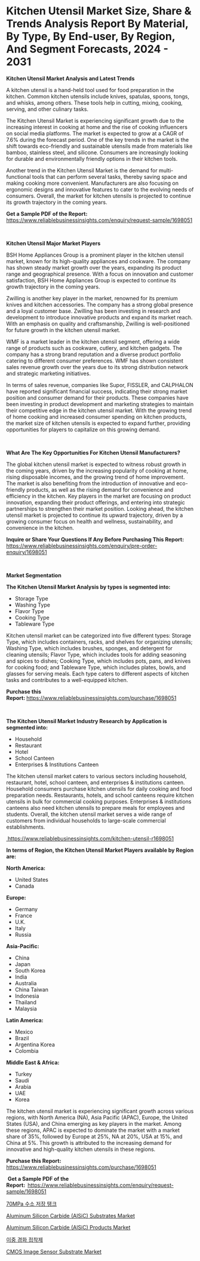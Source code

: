 <p><h1>Kitchen Utensil Market Size, Share & Trends Analysis Report By Material, By Type, By End-user, By Region, And Segment Forecasts, 2024 - 2031</h1></p><p><strong>Kitchen Utensil Market Analysis and Latest Trends</strong></p>
<p><p>A kitchen utensil is a hand-held tool used for food preparation in the kitchen. Common kitchen utensils include knives, spatulas, spoons, tongs, and whisks, among others. These tools help in cutting, mixing, cooking, serving, and other culinary tasks.</p><p>The Kitchen Utensil Market is experiencing significant growth due to the increasing interest in cooking at home and the rise of cooking influencers on social media platforms. The market is expected to grow at a CAGR of 7.6% during the forecast period. One of the key trends in the market is the shift towards eco-friendly and sustainable utensils made from materials like bamboo, stainless steel, and silicone. Consumers are increasingly looking for durable and environmentally friendly options in their kitchen tools.</p><p>Another trend in the Kitchen Utensil Market is the demand for multi-functional tools that can perform several tasks, thereby saving space and making cooking more convenient. Manufacturers are also focusing on ergonomic designs and innovative features to cater to the evolving needs of consumers. Overall, the market for kitchen utensils is projected to continue its growth trajectory in the coming years.</p></p>
<p><strong>Get a Sample PDF of the Report:&nbsp;</strong> <a href="https://www.reliablebusinessinsights.com/enquiry/request-sample/1698051">https://www.reliablebusinessinsights.com/enquiry/request-sample/1698051</a></p>
<p>&nbsp;</p>
<p><strong>Kitchen Utensil Major Market Players</strong></p>
<p><p>BSH Home Appliances Group is a prominent player in the kitchen utensil market, known for its high-quality appliances and cookware. The company has shown steady market growth over the years, expanding its product range and geographical presence. With a focus on innovation and customer satisfaction, BSH Home Appliances Group is expected to continue its growth trajectory in the coming years.</p><p>Zwilling is another key player in the market, renowned for its premium knives and kitchen accessories. The company has a strong global presence and a loyal customer base. Zwilling has been investing in research and development to introduce innovative products and expand its market reach. With an emphasis on quality and craftsmanship, Zwilling is well-positioned for future growth in the kitchen utensil market.</p><p>WMF is a market leader in the kitchen utensil segment, offering a wide range of products such as cookware, cutlery, and kitchen gadgets. The company has a strong brand reputation and a diverse product portfolio catering to different consumer preferences. WMF has shown consistent sales revenue growth over the years due to its strong distribution network and strategic marketing initiatives.</p><p>In terms of sales revenue, companies like Supor, FISSLER, and CALPHALON have reported significant financial success, indicating their strong market position and consumer demand for their products. These companies have been investing in product development and marketing strategies to maintain their competitive edge in the kitchen utensil market. With the growing trend of home cooking and increased consumer spending on kitchen products, the market size of kitchen utensils is expected to expand further, providing opportunities for players to capitalize on this growing demand.</p></p>
<p>&nbsp;</p>
<p><strong>What Are The Key Opportunities For Kitchen Utensil Manufacturers?</strong></p>
<p><p>The global kitchen utensil market is expected to witness robust growth in the coming years, driven by the increasing popularity of cooking at home, rising disposable incomes, and the growing trend of home improvement. The market is also benefiting from the introduction of innovative and eco-friendly products, as well as the rising demand for convenience and efficiency in the kitchen. Key players in the market are focusing on product innovation, expanding their product offerings, and entering into strategic partnerships to strengthen their market position. Looking ahead, the kitchen utensil market is projected to continue its upward trajectory, driven by a growing consumer focus on health and wellness, sustainability, and convenience in the kitchen.</p></p>
<p><strong>Inquire or Share Your Questions If Any Before Purchasing This Report:</strong> <a href="https://www.reliablebusinessinsights.com/enquiry/pre-order-enquiry/1698051">https://www.reliablebusinessinsights.com/enquiry/pre-order-enquiry/1698051</a></p>
<p>&nbsp;</p>
<p><strong>Market Segmentation</strong></p>
<p><strong>The Kitchen Utensil Market Analysis by types is segmented into:</strong></p>
<p><ul><li>Storage Type</li><li>Washing Type</li><li>Flavor Type</li><li>Cooking Type</li><li>Tableware Type</li></ul></p>
<p><p>Kitchen utensil market can be categorized into five different types: Storage Type, which includes containers, racks, and shelves for organizing utensils; Washing Type, which includes brushes, sponges, and detergent for cleaning utensils; Flavor Type, which includes tools for adding seasoning and spices to dishes; Cooking Type, which includes pots, pans, and knives for cooking food; and Tableware Type, which includes plates, bowls, and glasses for serving meals. Each type caters to different aspects of kitchen tasks and contributes to a well-equipped kitchen.</p></p>
<p><strong>Purchase this Report:&nbsp;</strong><a href="https://www.reliablebusinessinsights.com/purchase/1698051">https://www.reliablebusinessinsights.com/purchase/1698051</a></p>
<p>&nbsp;</p>
<p><strong>The Kitchen Utensil Market Industry Research by Application is segmented into:</strong></p>
<p><ul><li>Household</li><li>Restaurant</li><li>Hotel</li><li>School Canteen</li><li>Enterprises & Institutions Canteen</li></ul></p>
<p><p>The kitchen utensil market caters to various sectors including household, restaurant, hotel, school canteen, and enterprises & institutions canteen. Household consumers purchase kitchen utensils for daily cooking and food preparation needs. Restaurants, hotels, and school canteens require kitchen utensils in bulk for commercial cooking purposes. Enterprises & institutions canteens also need kitchen utensils to prepare meals for employees and students. Overall, the kitchen utensil market serves a wide range of customers from individual households to large-scale commercial establishments.</p></p>
<p><a href="https://www.reliablebusinessinsights.com/kitchen-utensil-r1698051">&nbsp;https://www.reliablebusinessinsights.com/kitchen-utensil-r1698051</a></p>
<p><strong>In terms of Region, the Kitchen Utensil Market Players available by Region are:</strong></p>
<p>
    <p> <strong> North America: </strong>
        <ul>
            <li>United States</li>
            <li>Canada</li>
        </ul>
        </p> 
    <p> <strong> Europe: </strong>
        <ul>
            <li>Germany</li>
            <li>France</li>
            <li>U.K.</li>
            <li>Italy</li>
            <li>Russia</li>
        </ul>
        </p> 
    <p> <strong> Asia-Pacific: </strong>
        <ul>
            <li>China</li>
            <li>Japan</li>
            <li>South Korea</li>
            <li>India</li>
            <li>Australia</li>
            <li>China Taiwan</li>
            <li>Indonesia</li>
            <li>Thailand</li>
            <li>Malaysia</li>
        </ul>
        </p> 
    <p> <strong> Latin America: </strong>
        <ul>
            <li>Mexico</li>
            <li>Brazil</li>
            <li>Argentina Korea</li>
            <li>Colombia</li>
        </ul>
        </p> 
    <p> <strong> Middle East & Africa: </strong>
        <ul>
            <li>Turkey</li>
            <li>Saudi</li>
            <li>Arabia</li>
            <li>UAE</li>
            <li>Korea</li>
        </ul>
    </p>
    </p>
<p><p>The kitchen utensil market is experiencing significant growth across various regions, with North America (NA), Asia Pacific (APAC), Europe, the United States (USA), and China emerging as key players in the market. Among these regions, APAC is expected to dominate the market with a market share of 35%, followed by Europe at 25%, NA at 20%, USA at 15%, and China at 5%. This growth is attributed to the increasing demand for innovative and high-quality kitchen utensils in these regions.</p></p>
<p><strong>Purchase this Report: </strong><a href="https://www.reliablebusinessinsights.com/purchase/1698051">https://www.reliablebusinessinsights.com/purchase/1698051</a></p>
<p>&nbsp;<strong>Get a Sample PDF of the Report:&nbsp;&nbsp;</strong><a href="https://www.reliablebusinessinsights.com/enquiry/request-sample/1698051">https://www.reliablebusinessinsights.com/enquiry/request-sample/1698051</a></p>
<p><strong></strong></p>
<p><p><a href="https://github.com/TrevorKruvalis5678/Market-Research-Report-List-2/blob/main/700158294019.md">70MPa 수소 저장 탱크</a></p><p><a href="https://github.com/kosella/Market-Research-Report-List-3/blob/main/aluminum-silicon-carbide-alsic-substrates-market.md">Aluminum Silicon Carbide (AlSiC) Substrates Market</a></p><p><a href="https://github.com/kufem1/Market-Research-Report-List-3/blob/main/aluminum-silicon-carbide-alsic-products-market.md">Aluminum Silicon Carbide (AlSiC) Products Market</a></p><p><a href="https://github.com/joannescott9078/Market-Research-Report-List-1/blob/main/265571694020.md">이중 경화 접착제</a></p><p><a href="https://issuu.com/reportprime-2/docs/cmos-image-sensor-substrate-market-size-2030.pptx">CMOS Image Sensor Substrate Market</a></p></p>